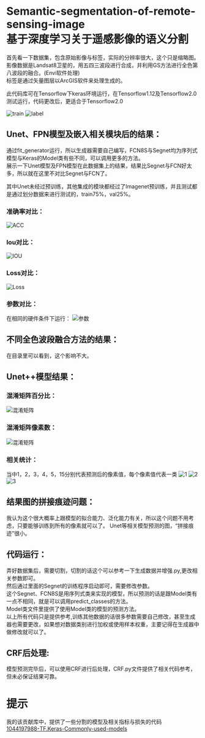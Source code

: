 # Semantic-segmentation-of-remote-sensing-image   <br>基于深度学习关于遥感影像的语义分割 
首先看一下数据集，包含原始影像与标签，实际的分辨率很大，这个只是缩略图。<br>
影像数据是Landsat8卫星的，用五四三波段进行合成，并利用GS方法进行全色第八波段的融合。(Envi软件处理)<br>
标签是通过矢量图层以ArcGIS软件来处理生成的。<br>

此代码库可在Tensorflow下keras环境运行，在Tensorflow1.12及Tensorflow2.0测试运行，代码更改后，更适合于Tensorflow2.0<br>

![train](https://github.com/1044197988/Semantic-segmentation-of-remote-sensing-images/blob/master/Data/train.png)
![label](https://github.com/1044197988/Semantic-segmentation-of-remote-sensing-images/blob/master/Data/label.png)
<br>

## Unet、FPN模型及嵌入相关模块后的结果：
通过fit_generator运行，所以生成器需要自己编写，FCN8S与Segnet均为序列式模型与Keras的Model类有些不同，可以调用更多的方法。<br>
展示一下Unet模型及FPN模型在此数据集上的结果，结果比Segnet与FCN好太多，所以就在这里不对比Segnet与FCN了。<br>

其中Unet未经过预训练，其他集成的模块都经过了Imagenet预训练，并且测试都是通过划分数据来进行测试的，train75%，val25%。

### 准确率对比：
![ACC](https://github.com/1044197988/Semantic-segmentation-of-remote-sensing-images/blob/master/Image/Acc.png)

### Iou对比：
![IOU](https://github.com/1044197988/Semantic-segmentation-of-remote-sensing-images/blob/master/Image/IOU.png)

### Loss对比：
![Loss](https://github.com/1044197988/Semantic-segmentation-of-remote-sensing-images/blob/master/Image/Loss.png)

### 参数对比：
在相同的硬件条件下运行：
![参数](https://github.com/1044197988/Semantic-segmentation-of-remote-sensing-images/blob/master/Image/dd.png)

## 不同全色波段融合方法的结果：
在目录里可以看到，这个影响不大。

## Unet++模型结果：
### 混淆矩阵百分比：
![混淆矩阵](https://github.com/1044197988/Semantic-segmentation-of-remote-sensing-images/blob/master/Unet%2B%2B结果/confusion_matrix.png)
### 混淆矩阵像素数：
![混淆矩阵](https://github.com/1044197988/Semantic-segmentation-of-remote-sensing-images/blob/master/Unet%2B%2B结果/confusion_matrix_None.png)
### 相关统计：
当中1，2，3，4，5，15分别代表预测后的像素值，每个像素值代表一类
![1](https://github.com/1044197988/Semantic-segmentation-of-remote-sensing-images/blob/master/Unet%2B%2B结果/分类报告.png)
![2](https://github.com/1044197988/Semantic-segmentation-of-remote-sensing-images/blob/master/Unet%2B%2B结果/整体统计.png)
![3](https://github.com/1044197988/Semantic-segmentation-of-remote-sensing-images/blob/master/Unet%2B%2B结果/类别统计.png)

## 结果图的拼接痕迹问题：
我认为这个很大概率上跟模型的拟合能力、泛化能力有关，所以这个问题不用考虑，只要能够训练到所有的像素就可以了。
Unet等相关模型预测的图，“拼接痕迹”很小。

## 代码运行：
弄好数据集后，需要切割，切割的话这个可以参考一下生成数据并增强.py,更改相关参数即可。<br>
然后通过里面的Segnet的训练程序启动即可，需要修改参数。<br>
这个Segnet、FCN8S是用序列式类来实现的模型，所以预测的话是跟Model类有一点不相同，就是可以调用predict_classes的方法。<br>
Model类文件里提供了使用Model类的模型的预测方法。<br>
以上所有代码只是提供参考,训练其他数据的话很多参数需要自己修改，甚至生成器也需要更改，如果想对数据类别进行加权或使用样本权重，主要记得在生成器中做修改就可以了。

## CRF后处理:
模型预测完毕后，可以使用CRF进行后处理，CRF.py文件提供了相关代码参考，但未必保证结果可靠。

# 提示
我的该贡献库中，提供了一些分割的模型及相关指标与损失的代码<br>
[1044197988-TF.Keras-Commonly-used-models](https://github.com/1044197988/TF.Keras-Commonly-used-models)
